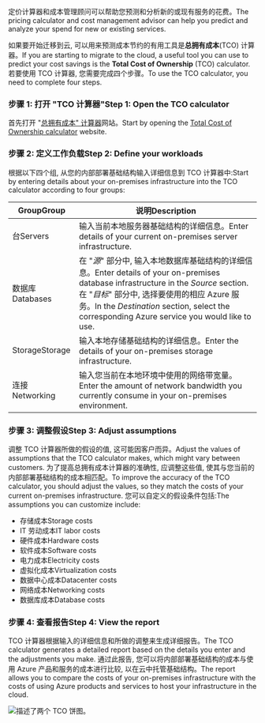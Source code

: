 <span data-ttu-id="a1b46-101">定价计算器和成本管理顾问可以帮助您预测和分析新的或现有服务的花费。</span><span class="sxs-lookup"><span data-stu-id="a1b46-101">The pricing calculator and cost management advisor can help you predict and analyze your spend for new or existing services.</span></span> 

<span data-ttu-id="a1b46-102">如果要开始迁移到云, 可以用来预测成本节约的有用工具是**总拥有成本**(TCO) 计算器。</span><span class="sxs-lookup"><span data-stu-id="a1b46-102">If you are starting to migrate to the cloud, a useful tool you can use to predict your cost savings is the **Total Cost of Ownership** (TCO) calculator.</span></span> <span data-ttu-id="a1b46-103">若要使用 TCO 计算器, 您需要完成四个步骤。</span><span class="sxs-lookup"><span data-stu-id="a1b46-103">To use the TCO calculator, you need to complete four steps.</span></span>

### <a name="step-1-open-the-tco-calculator"></a><span data-ttu-id="a1b46-104">步骤 1: 打开 "TCO 计算器"</span><span class="sxs-lookup"><span data-stu-id="a1b46-104">Step 1: Open the TCO calculator</span></span>

<span data-ttu-id="a1b46-105">首先打开 "[总拥有成本" 计算器](https://azure.microsoft.com/pricing/tco/?azure-portal=true)网站。</span><span class="sxs-lookup"><span data-stu-id="a1b46-105">Start by opening the [Total Cost of Ownership calculator](https://azure.microsoft.com/pricing/tco/?azure-portal=true) website.</span></span>

### <a name="step-2-define-your-workloads"></a><span data-ttu-id="a1b46-106">步骤 2: 定义工作负载</span><span class="sxs-lookup"><span data-stu-id="a1b46-106">Step 2: Define your workloads</span></span>

<span data-ttu-id="a1b46-107">根据以下四个组, 从您的内部部署基础结构输入详细信息到 TCO 计算器中:</span><span class="sxs-lookup"><span data-stu-id="a1b46-107">Start by entering details about your on-premises infrastructure into the TCO calculator according to four groups:</span></span>

| <span data-ttu-id="a1b46-108">Group</span><span class="sxs-lookup"><span data-stu-id="a1b46-108">Group</span></span> | <span data-ttu-id="a1b46-109">说明</span><span class="sxs-lookup"><span data-stu-id="a1b46-109">Description</span></span> |
|-------|-------------|
| <span data-ttu-id="a1b46-110">台</span><span class="sxs-lookup"><span data-stu-id="a1b46-110">Servers</span></span> | <span data-ttu-id="a1b46-111">输入当前本地服务器基础结构的详细信息。</span><span class="sxs-lookup"><span data-stu-id="a1b46-111">Enter details of your current on-premises server infrastructure.</span></span> |
| <span data-ttu-id="a1b46-112">数据库</span><span class="sxs-lookup"><span data-stu-id="a1b46-112">Databases</span></span> | <span data-ttu-id="a1b46-113">在 "_源_" 部分中, 输入本地数据库基础结构的详细信息。</span><span class="sxs-lookup"><span data-stu-id="a1b46-113">Enter details of your on-premises database infrastructure in the _Source_ section.</span></span> <span data-ttu-id="a1b46-114">在 "_目标_" 部分中, 选择要使用的相应 Azure 服务。</span><span class="sxs-lookup"><span data-stu-id="a1b46-114">In the _Destination_ section, select the corresponding Azure service you would like to use.</span></span> |
| <span data-ttu-id="a1b46-115">Storage</span><span class="sxs-lookup"><span data-stu-id="a1b46-115">Storage</span></span> | <span data-ttu-id="a1b46-116">输入本地存储基础结构的详细信息。</span><span class="sxs-lookup"><span data-stu-id="a1b46-116">Enter the details of your on-premises storage infrastructure.</span></span> |
| <span data-ttu-id="a1b46-117">连接</span><span class="sxs-lookup"><span data-stu-id="a1b46-117">Networking</span></span> | <span data-ttu-id="a1b46-118">输入您当前在本地环境中使用的网络带宽量。</span><span class="sxs-lookup"><span data-stu-id="a1b46-118">Enter the amount of network bandwidth you currently consume in your on-premises environment.</span></span> |

### <a name="step-3-adjust-assumptions"></a><span data-ttu-id="a1b46-119">步骤 3: 调整假设</span><span class="sxs-lookup"><span data-stu-id="a1b46-119">Step 3: Adjust assumptions</span></span>

<span data-ttu-id="a1b46-120">调整 TCO 计算器所做的假设的值, 这可能因客户而异。</span><span class="sxs-lookup"><span data-stu-id="a1b46-120">Adjust the values of assumptions that the TCO calculator makes, which might vary between customers.</span></span> <span data-ttu-id="a1b46-121">为了提高总拥有成本计算器的准确性, 应调整这些值, 使其与您当前的内部部署基础结构的成本相匹配。</span><span class="sxs-lookup"><span data-stu-id="a1b46-121">To improve the accuracy of the TCO calculator, you should adjust the values, so they match the costs of your current on-premises infrastructure.</span></span> <span data-ttu-id="a1b46-122">您可以自定义的假设条件包括:</span><span class="sxs-lookup"><span data-stu-id="a1b46-122">The assumptions you can customize include:</span></span>

- <span data-ttu-id="a1b46-123">存储成本</span><span class="sxs-lookup"><span data-stu-id="a1b46-123">Storage costs</span></span>
- <span data-ttu-id="a1b46-124">IT 劳动成本</span><span class="sxs-lookup"><span data-stu-id="a1b46-124">IT labor costs</span></span>
- <span data-ttu-id="a1b46-125">硬件成本</span><span class="sxs-lookup"><span data-stu-id="a1b46-125">Hardware costs</span></span>
- <span data-ttu-id="a1b46-126">软件成本</span><span class="sxs-lookup"><span data-stu-id="a1b46-126">Software costs</span></span>
- <span data-ttu-id="a1b46-127">电力成本</span><span class="sxs-lookup"><span data-stu-id="a1b46-127">Electricity costs</span></span>
- <span data-ttu-id="a1b46-128">虚拟化成本</span><span class="sxs-lookup"><span data-stu-id="a1b46-128">Virtualization costs</span></span>
- <span data-ttu-id="a1b46-129">数据中心成本</span><span class="sxs-lookup"><span data-stu-id="a1b46-129">Datacenter costs</span></span>
- <span data-ttu-id="a1b46-130">网络成本</span><span class="sxs-lookup"><span data-stu-id="a1b46-130">Networking costs</span></span>
- <span data-ttu-id="a1b46-131">数据库成本</span><span class="sxs-lookup"><span data-stu-id="a1b46-131">Database costs</span></span>

### <a name="step-4-view-the-report"></a><span data-ttu-id="a1b46-132">步骤 4: 查看报告</span><span class="sxs-lookup"><span data-stu-id="a1b46-132">Step 4: View the report</span></span>

<span data-ttu-id="a1b46-133">TCO 计算器根据输入的详细信息和所做的调整来生成详细报告。</span><span class="sxs-lookup"><span data-stu-id="a1b46-133">The TCO calculator generates a detailed report based on the details you enter and the adjustments you make.</span></span> <span data-ttu-id="a1b46-134">通过此报告, 您可以将内部部署基础结构的成本与使用 Azure 产品和服务的成本进行比较, 以在云中托管基础结构。</span><span class="sxs-lookup"><span data-stu-id="a1b46-134">The report allows you to compare the costs of your on-premises infrastructure with the costs of using Azure products and services to host your infrastructure in the cloud.</span></span>

![描述了两个 TCO 饼图。](../media/3a-TCO-calculator-report.png)